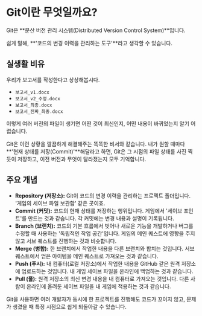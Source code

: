# Git이란 무엇일까요?

Git은 **분산 버전 관리 시스템(Distributed Version Control System)**입니다.

쉽게 말해, **'코드의 변경 이력을 관리하는 도구'**라고 생각할 수 있습니다.

## 실생활 비유

우리가 보고서를 작성한다고 상상해봅시다.

- `보고서_v1.docx`
- `보고서_v2_수정.docx`
- `보고서_최종.docx`
- `보고서_진짜_최종.docx`

이렇게 여러 버전의 파일이 생기면 어떤 것이 최신인지, 어떤 내용이 바뀌었는지 알기 어렵습니다.

Git은 이런 상황을 깔끔하게 해결해주는 똑똑한 비서와 같습니다. 내가 원할 때마다 **'현재 상태를 저장(Commit)'**해달라고 하면, Git은 그 시점의 파일 상태를 사진 찍듯이 저장하고, 이전 버전과 무엇이 달라졌는지 모두 기억합니다.

## 주요 개념

- **Repository (저장소):** Git이 코드의 변경 이력을 관리하는 프로젝트 폴더입니다. '게임의 세이브 파일 보관함' 같은 곳이죠.
- **Commit (커밋):** 코드의 현재 상태를 저장하는 행위입니다. 게임에서 '세이브 포인트'를 만드는 것과 같습니다. 각 커밋에는 변경 내용과 설명이 기록됩니다.
- **Branch (브랜치):** 코드의 기본 흐름에서 벗어나 새로운 기능을 개발하거나 버그를 수정할 때 사용하는 '독립적인 작업 공간'입니다. 게임의 메인 퀘스트에 영향을 주지 않고 서브 퀘스트를 진행하는 것과 비슷합니다.
- **Merge (병합):** 한 브랜치에서 작업한 내용을 다른 브랜치와 합치는 것입니다. 서브 퀘스트에서 얻은 아이템을 메인 퀘스트로 가져오는 것과 같습니다.
- **Push (푸시):** 내 컴퓨터(로컬 저장소)에서 작업한 내용을 GitHub 같은 원격 저장소에 업로드하는 것입니다. 내 게임 세이브 파일을 온라인에 백업하는 것과 같습니다.
- **Pull (풀):** 원격 저장소의 최신 변경 내용을 내 컴퓨터로 가져오는 것입니다. 다른 사람이 온라인에 올려둔 세이브 파일을 내 게임에 적용하는 것과 같습니다.

Git을 사용하면 여러 개발자가 동시에 한 프로젝트를 진행해도 코드가 꼬이지 않고, 문제가 생겼을 때 특정 시점으로 쉽게 되돌아갈 수 있습니다.
 
